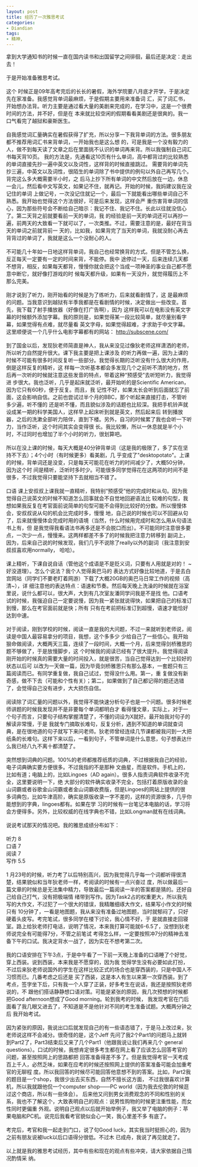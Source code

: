 ```yaml
---
layout: post
title: 经历了一次雅思考试
categories:
- Diandian
tags:
- 精神, 
---
```

拿到大学通知书的时候一直在国内读书和出国留学之间徘徊，最后还是决定：走出去！
<br />
<br />于是开始准备雅思考试。
<br />
<br />这个 时候正是09年高考完后的长长的暑假，海外学院要八月底才开学，于是决定先在家准备。我感觉背单词最麻烦，于是假期主要用来准备词 汇，买了词汇书，开始想办法背。听力主要是通过看大量的美剧来完成的，在学习中，这是一个很费时间的方法，并不好，但是在 本来就比较空闲的假期看看美剧还是很爽的。我一口气看完了越狱和豪斯医生。
<br />
<br />自我感觉词汇量确实在暑假获得了扩充，所以分享一下我背单词的方法。很多朋友都不推荐用词汇书来背单词，一开始我也是这么想 的，可是我是一个没有毅力的人，做不到每天读了文章之后在里面挑不认识的单词再来背。所以我强制自己词汇书每天背10页。 我的方法是，先通看这10页有什么单词，高中都背过的比较熟悉的单词直接先抄一遍中英文以及词性，这样背的时候直接跳过。 需要背的单词先抄三遍，中英文以及词性，很陌生的单词除了书中提供的例句以外自己再写几个。背完这么多大概需要半小时，之 后马上抄下所有单词的中文然后放在一边，休息一会儿，然后看中文写英文，如果记不住，就再记。开始的时候，我妈建议我在没记住的单词 上做记号，一次没记住就记一个，最后一下就能看出哪些单词自己不熟悉。我开始也觉得这个方法很好，可是后来发现，这样会严 重伤害背单词的信心，因为那些符号会不断给自己暗示：我记不住、我记不住。长此以往就没信心了。第二天背之前就要看前一天的单词，我 的经验是前一天的单词还可以再抄一遍，前两天的大致看一下就可以了，一次类推。不过，需要注意的是，最好在背当天的单词之前就背前一 天的，比如我，如果背完了当天的单词，我就没耐心再去背背过的单词了，我就是这么一个没耐心的人。
<br />
<br />不可能几十年如一日地这样背单词，我自己也经常换背的方式。但是不管怎么换，反正每天一定要有一定的时间来背，不能停。我中 途停过一天，后来连续几天都不想背，相反，如果每天都背，慢慢你就会把这个当成一项神圣的事业自己都不愿意中断它，就好像打游戏的时 候每天都升级，如果有一天没升，就觉得履历上不那么完美。
<br />
<br />刚才说到了听力，刚开始看的时候是为了练听力，后来就看剧情了，这 是最麻烦的问题。当我意识到越狱有半季我都是在看剧情的时候，决定做出一些改变。首先，我下载了射手播放器（好像在打广告啊），因为 这样我可以在电影没有英文字幕的时候额外添加字幕。我的原则是，如果觉得某一段比较简单，就尽量别看字幕，如果觉得有点难，就尽量看 英文字母，如果觉得超难，才求助于中文字幕。这里顺便说一个几乎什么电影字幕都有的网站：
<a target="_blank" href="http://subscene.com/">http://subscene.com/</a>
<br />
<br />到了国金以后，发现狄老师简直是神人，我从来没见过像狄老师这样潇洒的老师，所以听力自然提升很大。课下我主要是把上课涉及 的听力再做一遍，因为上课的时候不可能有很多时间反复听一些部分。我觉得长期的泛听没有什么很大的作用，倒是这样反复的精听，这 样每一次听基本都会多发现几个之前听不清的地方，然后再一次听的时候就注意这些发音的特点，带着这种“预感受”去听短听力，我觉得进 步很大。我也泛听，几乎是起床就泛听，最开始听的是Scientific American，因为它只有60秒，便于反复。而且，我 记性不好，如果太长会听到后面就忘了前面，这会影响自信。之前也尝试过半个月的BBC，那个听起来直接打击，不管听多少遍，听不懂的 还是听不懂，而且貌似涉及的话题也比较深。我把手机铃声就设成某一期的科学美国人，这样早上起床听到就是英文，然后起来后 转到播放器，之后的洗漱全部听力陪伴，直到下楼。另外，自习的时候累了我也会听一下听力，当作泛听，这个时间其实会变得很 长。我比较懒，所以一休息就是半个小时，不过同时也增加了半个小时的听力，很划算吧。
<br />
<br />所以在没上课的时候，每天大概是40分钟背单词（这是我的极限了，多了实在坚持不下去）；4个小时（有时候更多）看美剧，几 乎变成了&quot;desktopotato&quot;。上课的时候，背单词还是没变，只是每天可能花在听力的时间减少了，大概50分钟，因为这个时 间是精听，泛听时多时少。可能很多同学觉得花在这两项的时间不是很多，不过我觉得只要能坚持下去就相当不错了。
<br />
<br />口语 课上安叔叔上课我就一直精听，我特别“预感受”他的完成时和从句。因为我觉得自己说英文的时候不知道怎么回事就会不自觉地回避语法比 较难的句型，我想如果我反复在考官面前说简单的句型可能不会得到比较好的分数。所以慢慢体会，安叔叔说从句的机会比完成时多，慢慢 地，自己说的时候也可以不回避从句了，后来就慢慢体会完成时用的语境（当然，什么时候用完成时和怎么用从句语法书上有，但 是我觉得我看语法书再多还是不会脱口而出）。不可能同时注意很多要点，一次少一点，慢慢来。这两样都差不多了的时候我把注意力转移到 副词上，因为，后来自己说的时候发现，我们几乎不说除了really以外的副词（我注意到安叔叔喜欢用normally， 哈哈）。
<br />
<br />课上精听，下课自说自话（管他这个成语是不是贬义词，只要有人用就是对的！ ~好没道理）。怎么个说法？我个人觉得奥巴马的 表达方式好像比较地道，于是去白宫网站（同学们不要老盯着网游）下载了大概20GB的奥巴马日常工作的视频（高清~），详 细注意他的表达特点：语速和节奏。然后每天晚上洗澡的时候就在浴室里说，说什么都可以，很大声，大到有几次室友潘同学问我是不是找 他。口语考试的时候，我强迫自己一定要说慢，因为我一紧张就说得快，如果把自己的标准订到慢，那么在考官面前就是快；所有 只有在考前把标准订到超慢，语速才能恰好达到中速。
<br />
<br />对于阅读，刚到学校的时候，阅读一直是我的大问题，不过一来就听到老师说，阅读是中国人最容易拿分的项目，我想，这个多多少 少给自己了一些信心。我开始狠命做阅读，大概两天三篇，连续了一段时间，大概一个月，后来觉得剑桥雅思的题不够做了，于是放慢脚步，这 个时候我的阅读已经有了很大提升。我觉得阅读刚开始的时候真的需要大量的时间投入，就是很苦，当自己觉得达到一个比较好的状态以后可 以改为一天做一篇，因为毕竟剑桥雅思只有那么基本，一套题只有三篇阅读而已。有同学重复做，我自己试过，觉得没什么用。第一，重 复做没有新奇感，做不下去（可能和个性有关）；第二，如果做到了自己都记得的题还选错了，会觉得自己没有进步，大大损伤自信。
<br />
<br />阅读除了词汇量的问题以外，我觉得不能快速分析句子也是一个问题。很多时候老师讲题的时候我发现并不是非要每个单词都明白才 看得懂文章，实际上，对于一个句子而言，只要句子结构掌握清楚了，不懂的词设为X就好。最开始我对句子的解读非常慢，于是 我就专门摘取长难句，反复分析，遇到不知道的单词就查词典，是在很地道的句子就写下来问老师。狄老师曾经连续几节课都被我问到一大把 纸条的长难句。这样下来以后，一看到句子，不管单词是什么意思，句子想表达什么我已经八九不离十都清楚了。
<br />
<br />突然想到词典的问题。100%的老师都推荐纸质的词典，不过根据我自己的经验，电子词典确实要方便很多。不过我指的不是那种 文曲星，而是软件。手机上的，比如有道；电脑上的，比如Lingoes（AD again）。很多人指责词典软件收录不完全，这里要说明一下，绝 大部分的软件确实收录不完全，包括打着原版收录的金山词霸或者谷歌金山词霸或者金山词霸收费版，但是Lingoes的网站上提供的很 多词典包，比如牛津高阶，确实是原版收录一字不差的，这样的资源很多，几乎你能想到的字典，lingoes都有。如果在学 习的时候有一台笔记本电脑的话，学习将会方便得多。另外，比较权威的在线字典也不错，比如Longman就有在线词典。
<br />
<br />说说考试那天的情况吧。我的雅思成绩分布如下：
<br />
<br />听力 8
<br />口语 7
<br />阅读 7
<br />写作 5.5
<br />
<br />1 月23号的时候，听力考了以后特别高兴，因为我觉得几乎每一个词都听得很清楚，结果貌似和当年狄老师一样，考阅读的时候有一点兴奋过 度，所以做最后一篇文章的时候总是无法集中精力，导致最后一篇阅读一半的答案都是猜的。还好自己给自己打气，没有把极端情 绪带到写作。因为Task2占的权重更大，所以我先写的大作文，不过犯了一个很大的错误，我精雕细琢大作文，结果写小作文的时候只有 10分钟了，一看是地图题，我从来没有准备过地图题，当时就郁闷了，只好硬着头皮写。考完笔试，很多同学在楼下讨论，我心情不好，于 是就直接走回寝室。路上给狄老师打电话，说明了情况，本来我打算可能就6-6.5了，没想到狄老师说完全有可能得7分，不管之前笔试 考得怎么样，一定要按照冲7分的精神去准备下午的口试。我决定背水一战了，因为实在不想考第二次。
<br />
<br />我的口语安排在下午3点，于是中午看了一下前一天晚上准备的口语睡了个好觉，穿上西装。说到西装，本来我是不愿穿的，因为我 觉得学生没有必要如此打扮，不过后来狄老师说国外的学生在这样比较正式的场合也是穿西装的，只是中国人不习惯而已。几番考虑之后还是 买了西装，这是本人有生以来第一次穿西装。到了考点，签字坐下后，只有我一个人穿了正装，好多考生在说话，我还是按照狄老师说的，不 跟他们搭话静静想口语对策。可能是紧张的原因，我几次预想的时候都把Good afternoon想成了Good morning。轮到我考的时候， 我发现考官在门后面看了我几眼又进去了，不知道是不是他针对不同的考生准备试题。大概两分钟之后 我开始考试。
<br />
<br />因为紧张的原因，我说出口后就发现自己的有一些语态错了，于是马上改过来，狄老师说这样不会减分。很奇怪的是，这个Jeff 先问了我2个Part1的问题马上就转到Part2了，Part3结束后又来了几个Part1（他跟我说让我们再来几个 general questions）。口试的时候，我想肯定很多考生都在网上看了应该怎么回答考官的问题，甚至按照网上的思路都把 回答准备得差不多了。但是我觉得考官一天考成百上千人，必然乏味，如果在应考的时候还按照网上提供的答案准备可能会加重考官的无聊程 度。所以我回答的时候尽可能回答他意想不到的答案。比如，Part2我的题目是一个shop，我很少出去买东西，自然不擅长这方面， 不过我很喜欢计算机，所以我就跟他侃一个computer shop——PC world（因为我去伦敦的时候逛过这个商店，所以有一些体会）。 后来他又问到男女消费观念的不同和性别的关系，我也不了解这个，大致表明自己的观点：说男性购物的时候更注重性能，而女性同时更偏重 外观。说明自己观点以后就开始举例子，我又举了电脑的例子：苹果电脑和PC机。说完后我看考官貌似会心一笑，我心里差不多 有底了。
<br />
<br />考完后，考官和我一起走到门口，说了句Good luck，其实我当时挺担心的，因为之前有朋友说被luck以后口语得分很低。不过木 已成舟，我说了再见就走了。
<br />
<br />以上就是我的雅思考试经历，其中有些和现在的观点有些冲突，请大家依据自己情况酌情采 纳。
<br />